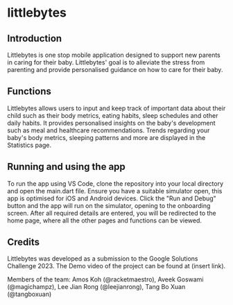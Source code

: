# littlebytes

## Introduction
Littlebytes is one stop mobile application designed to support new parents in caring for their baby. Littlebytes' goal is to alleviate the stress from parenting and provide personalised guidance on how to care for their baby.

## Functions
Littlebytes allows users to input and keep track of important data about their child such as their body metrics, eating habits, sleep schedules and other daily habits. It provides personalised insights on the baby's development such as meal and healthcare recommendations. Trends regarding your baby's body metrics, sleeping patterns and more are displayed in the Statistics page. 

## Running and using the app
To run the app using VS Code, clone the repository into your local directory and open the main.dart file. Ensure you have a suitable simulator open, this app is optimised for iOS and Android devices. Click the "Run and Debug" button and the app will run on the simulator, opening to the onboarding screen. After all required details are entered, you will be redirected to the home page, where all the other pages and functions can be viewed.

## Credits
Littlebytes was developed as a submission to the Google Solutions Challenge 2023. The Demo video of the project can be found at (insert link).

Members of the team: Amos Koh (@racketmaestro), Aveek Goswami (@magichampz), Lee Jian Rong (@leejianrong), Tang Bo Xuan (@tangboxuan)
